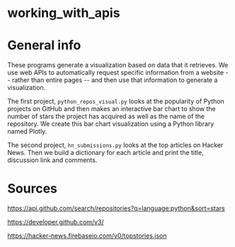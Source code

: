 # working_with_apis

# General info
These programs generate a visualization based on data that it retrieves.  We use web APIs to automatically request specific information from a website -- rather than entire pages -- and then use that information to generate a visualization.

The first project, `python_repos_visual.py` looks at the popularity of Python projects on GitHub and then makes an interactive bar chart to show the number of stars the project has acquired as well as the name of the repository.  We create this bar chart visualization using a Python library named Plotly.

The second project, `hn_submissions.py` looks at the top articles on Hacker News.  Then we build a dictionary for each article and print the title, discussion link and comments.

# Sources
https://api.github.com/search/repositories?q=language:python&sort=stars

https://developer.github.com/v3/

https://hacker-news.firebaseio.com/v0/topstories.json
